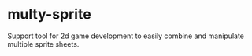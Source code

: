 # multy-sprite
Support tool for 2d game development to easily combine and manipulate multiple sprite sheets.
